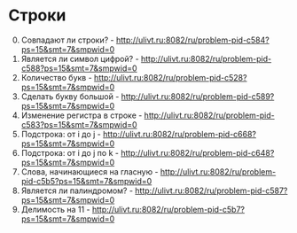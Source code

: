 # Строки
0) Совпадают ли строки? - http://ulivt.ru:8082/ru/problem-pid-c584?ps=15&smt=7&smpwid=0
1) Является ли символ цифрой? - http://ulivt.ru:8082/ru/problem-pid-c588?ps=15&smt=7&smpwid=0
2) Количество букв - http://ulivt.ru:8082/ru/problem-pid-c528?ps=15&smt=7&smpwid=0
3) Сделать букву большой - http://ulivt.ru:8082/ru/problem-pid-c589?ps=15&smt=7&smpwid=0
4) Изменение регистра в строке - http://ulivt.ru:8082/ru/problem-pid-c583?ps=15&smt=7&smpwid=0
5) Подстрока: от i до j - http://ulivt.ru:8082/ru/problem-pid-c668?ps=15&smt=7&smpwid=0
6) Подстрока: от i до j по k - http://ulivt.ru:8082/ru/problem-pid-c648?ps=15&smt=7&smpwid=0
7) Слова, начинающиеся на гласную - http://ulivt.ru:8082/ru/problem-pid-c5b5?ps=15&smt=7&smpwid=0
8) Является ли палиндромом? - http://ulivt.ru:8082/ru/problem-pid-c587?ps=15&smt=7&smpwid=0
9) Делимость на 11 - http://ulivt.ru:8082/ru/problem-pid-c5b7?ps=15&smt=7&smpwid=0
